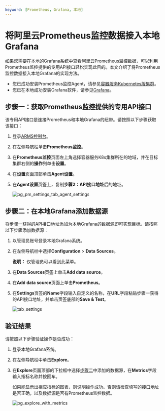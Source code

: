 ```yaml
---
keyword: [Prometheus, Grafana, 本地]
---
```


# 将阿里云Prometheus监控数据接入本地Grafana

如果您需要在本地的Grafana系统中查看阿里云Prometheus监控数据，可以利用Prometheus监控提供的专用API接口轻松实现此目的。本文介绍了将Prometheus监控数据接入本地Grafana的实现方法。

-   您已成功安装Prometheus监控Agent，请参见[容器服务Kubernetes版集群]()。
-   您已在本地成功安装Grafana软件，请参见[Grafana](https://grafana.com/docs/grafana/latest/getting-started/)。

## 步骤一：获取Prometheus监控提供的专用API接口

该专用API接口是连接Prometheus和本地Grafana的纽带。请按照以下步骤获取该接口：

1.  登录[ARMS控制台](https://arms-ap-southeast-1.console.aliyun.com/#/home)。

2.  在左侧导航栏单击**Prometheus监控**。

3.  在**Prometheus监控**页面左上角选择容器服务K8s集群所在的地域，并在目标集群右侧的**操作**列单击**设置**。

4.  在**设置**页面顶部单击**Agent设置**。

5.  在**Agent设置**页签上，复制**步骤2：API接口地址**后的地址。

    ![pg_pm_settings_tab_agent_settings](https://static-aliyun-doc.oss-accelerate.aliyuncs.com/assets/img/zh-CN/4584298951/p103094.png)


## 步骤二：在本地Grafana添加数据源

将[步骤一](#section_1i3_18o_66s)获得的API接口地址添加为本地Grafana的数据源即可实现目标。请按照以下步骤添加数据源：

1.  以管理员账号登录本地Grafana系统。

2.  在左侧导航栏中选择**Configuration** \> **Data Sources**。

    **说明：** 仅管理员可以看到此菜单。

3.  在**Data Sources**页签上单击**Add data source**。

4.  在**Add data source**页面上单击**Prometheus**。

5.  在**Settings**页签的**Name**字段输入自定义的名称，在**URL**字段粘贴步骤一获得的API接口地址，并单击页签底部的**Save & Test**。

    ![tab_settings](https://static-aliyun-doc.oss-accelerate.aliyuncs.com/assets/img/zh-CN/2584298951/p103095.png)


## 验证结果

请按照以下步骤验证操作是否成功：

1.  登录本地Grafana系统。

2.  在左侧导航栏中单击**Explore**。

3.  在**Explore**页面顶部的下拉框中选择[步骤二](#section_c98_ybh_a8a)中添加的数据源，在**Metrics**字段输入指标名称并按回车。

    如果能显示出相应指标的图表，则说明操作成功。否则请检查填写的接口地址是否正确，以及数据源是否有Prometheus监控数据。

    ![pg_explore_with_metrics](https://static-aliyun-doc.oss-accelerate.aliyuncs.com/assets/img/zh-CN/2584298951/p103096.png)


